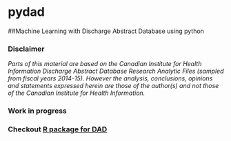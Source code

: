 # pydad

##Machine Learning with Discharge Abstract Database using python

### Disclaimer
*Parts of this material are based on the Canadian Institute for Health Information Discharge Abstract Database Research Analytic Files (sampled from fiscal years 2014-15). However the analysis, conclusions, opinions and statements expressed herein are those of the author(s) and not those of the Canadian Institute for Health Information.*

### Work in progress

### Checkout [R package for DAD](https://github.com/E-Health/dadR)
